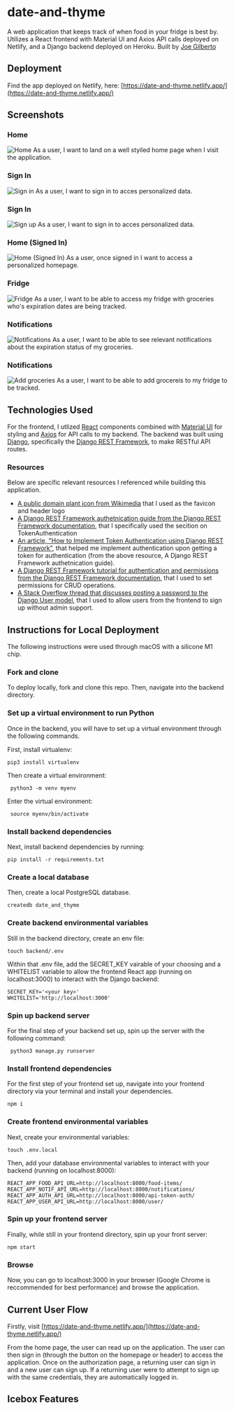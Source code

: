 # date-and-thyme
A web application that keeps track of when food in your fridge is best by.  Utilizes a React frontend with Material UI and Axios API calls deployed on Netlify, and a Django backend deployed on Heroku.  Built by [Joe Gilberto](https://joekgilberto.com/)

## Deployment
Find the app deployed on Netlify, here: [https://date-and-thyme.netlify.app/](https://date-and-thyme.netlify.app/)

## Screenshots

### Home
![Home](./lib/assets/readme/home.png)
As a user, I want to land on a well styiled home page when I visit the application.

### Sign In
![Sign in](./lib/assets/readme/sign-in.png)
As a user, I want to sign in to acces personalized data.

### Sign In
![Sign up](./lib/assets/readme/sign-up.png)
As a user, I want to sign in to acces personalized data.

### Home (Signed In)
![Home (Signed In)](./lib/assets/readme/sign-up.png)
As a user, once signed in I want to access a personalized homepage.

### Fridge
![Fridge](./lib/assets/readme/fridge.png)
As a user, I want to be able to access my fridge with groceries who's expiration dates are being tracked.

### Notifications
![Notifications](./lib/assets/readme/notifs.png)
As a user, I want to be able to see relevant notifications about the expiration status of my groceries.

### Notifications
![Add groceries](./lib/assets/readme/add-groceries.png)
As a user, I want to be able to add grocereis to my fridge to be tracked.

## Technologies Used

For the frontend, I utlized [React](https://react.dev/) components combined with [Material UI](https://mui.com/material-ui/) for styling and [Axios](https://axios-http.com/) for API calls to my backend.  The backend was built using [Django](https://www.djangoproject.com/), specifically the [Django REST Framework](https://www.django-rest-framework.org/), to make RESTful API routes.

### Resources
Below are specific relevant resources I referenced while building this application.

- [A public domain plant icon from Wikimedia](https://commons.wikimedia.org/wiki/File:Plant_(67683)_-_The_Noun_Project.svg) that I used as the favicon and header logo
- [A Django REST Framework authetnication guide from the Django REST Framework documentation](https://www.django-rest-framework.org/api-guide/authentication/#tokenauthentication), that I specifically used the secition on TokenAuthentication
- [An article, "How to Implement Token Authentication using Django REST Framework"](https://simpleisbetterthancomplex.com/tutorial/2018/11/22/how-to-implement-token-authentication-using-django-rest-framework.html#implementing-the-token-authentication), that helped me implement authentication upon getting a token for authentication (from the above resource, A Django REST Framework authetnication guide).
- [A Django REST Framework tutorial for authentication and permissions from the Django REST Framework documentation](https://www.django-rest-framework.org/tutorial/4-authentication-and-permissions/), that I used to set permissions for CRUD operations.
- [A Stack Overflow thread that discusses posting a password to the Django User model](https://stackoverflow.com/questions/56701988/how-to-fix-invalid-password-format-or-unknown-hashing-algorithm-in-a-custom-u), that I used to allow users from the frontend to sign up without admin support.

## Instructions for Local Deployment
The following instructions were used through macOS with a silicone M1 chip.

### Fork and clone
To deploy locally, fork and clone this repo.  Then, navigate into the backend directory.

### Set up a virtual environment to run Python
Once in the backend, you will have to set up a virtual environment through the following commands.

First, install virtualenv:
```
pip3 install virtualenv
```
Then create a virtual environment:
```
 python3 -m venv myenv
```
Enter the virtual environment:
```
 source myenv/bin/activate
```

### Install backend dependencies
Next, install backend dependencies by running:
```
pip install -r requirements.txt
```

### Create a local database
Then, create a local PostgreSQL database.
```
createdb date_and_thyme 
```

### Create backend environmental variables
Still in the backend directory, create an env file:
```
touch backend/.env
```
Within that .env file, add the SECRET_KEY vairable of your choosing and a WHITELIST variable to allow the frontend React app (running on localhost:3000) to interact with the Django backend:
```
SECRET_KEY='<your key>'
WHITELIST='http://localhost:3000'
```

### Spin up backend server
For the final step of your backend set up, spin up the server with the following command:
```
 python3 manage.py runserver
```

### Install frontend dependencies
For the first step of your frontend set up, navigate into your frontend directory via your terminal and install your dependencies.
```
npm i
```

### Create frontend environmental variables
Next, create your environmental variables:
```
touch .env.local
```
Then, add your database environmental variables to interact with your backend (running on localhost:8000):
```
REACT_APP_FOOD_API_URL=http://localhost:8000/food-items/
REACT_APP_NOTIF_API_URL=http://localhost:8000/notifications/
REACT_APP_AUTH_API_URL=http://localhost:8000/api-token-auth/
REACT_APP_USER_API_URL=http://localhost:8000/user/
```

### Spin up your frontend server
Finally, while still in your frontend directory, spin up your front server:
```
npm start
```

### Browse
Now, you can go to localhost:3000 in your browser (Google Chrome is reccommended for best performance) and browse the application.

## Current User Flow
Firstly, visit [https://date-and-thyme.netlify.app/](https://date-and-thyme.netlify.app/)

From the home page, the user can read up on the application.  The user can then sign in (through the button on the homepage or header) to access the application.  Once on the authorization page, a returning user can sign in and a new user can sign up.  If a returning user were to attempt to sign up with the same credentials, they are automatically logged in.

## Icebox Features